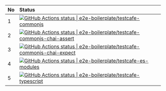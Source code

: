 | No | Status                                                                                                                                                                                                                                                                                                               |
| :- | :------------------------------------------------------------------------------------------------------------------------------------------------------------------------------------------------------------------------------------------------------------------------------------------------------------------- |
| 1  | [![GitHub Actions status &#124; e2e-boilerplate/testcafe-commonjs](https://github.com/e2e-boilerplate/testcafe-commonjs/workflows/testcafe-commonjs/badge.svg)](https://github.com/e2e-boilerplate/testcafe-commonjs/actions?workflow=testcafe-commonjs)                                                             |
| 2  | [![GitHub Actions status &#124; e2e-boilerplate/testcafe-commonjs-chai-assert](https://github.com/e2e-boilerplate/testcafe-commonjs-chai-assert/workflows/testcafe-commonjs-chai-assert/badge.svg)](https://github.com/e2e-boilerplate/testcafe-commonjs-chai-assert/actions?workflow=testcafe-commonjs-chai-assert) |
| 3  | [![GitHub Actions status &#124; e2e-boilerplate/testcafe-commonjs-chai-expect](https://github.com/e2e-boilerplate/testcafe-commonjs-chai-expect/workflows/testcafe-commonjs-chai-expect/badge.svg)](https://github.com/e2e-boilerplate/testcafe-commonjs-chai-expect/actions?workflow=testcafe-commonjs-chai-expect) |
| 4  | [![GitHub Actions status &#124; e2e-boilerplate/testcafe-es-modules](https://github.com/e2e-boilerplate/testcafe-es-modules/workflows/testcafe-es-modules/badge.svg)](https://github.com/e2e-boilerplate/testcafe-es-modules/actions?workflow=testcafe-es-modules)                                                   |
| 5  | [![GitHub Actions status &#124; e2e-boilerplate/testcafe-typescript](https://github.com/e2e-boilerplate/testcafe-typescript/workflows/testcafe-typescript/badge.svg)](https://github.com/e2e-boilerplate/testcafe-typescript/actions?workflow=testcafe-typescript)                                                   |